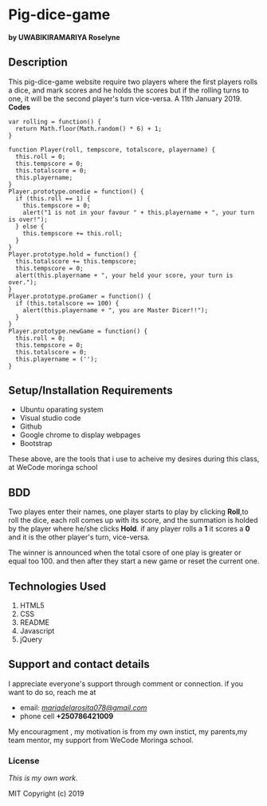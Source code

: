 # Pig-dice-game
#### by **UWABIKIRAMARIYA Roselyne**
## Description
This pig-dice-game website require two players where the first players rolls a dice, and mark scores and he holds the scores but if the rolling turns to one, it will be the second player's turn vice-versa. A 11th January 2019.
**Codes**
```
var rolling = function() {
  return Math.floor(Math.random() * 6) + 1;
}

function Player(roll, tempscore, totalscore, playername) {
  this.roll = 0;
  this.tempscore = 0;
  this.totalscore = 0;
  this.playername;
}
Player.prototype.onedie = function() {
  if (this.roll == 1) {
    this.tempscore = 0;
    alert("1 is not in your favour " + this.playername + ", your turn is over!");
  } else {
    this.tempscore += this.roll;
  }
}
Player.prototype.hold = function() {
  this.totalscore += this.tempscore;
  this.tempscore = 0;
  alert(this.playername + ", your held your score, your turn is over.");
}
Player.prototype.proGamer = function() {
  if (this.totalscore == 100) {
    alert(this.playername + ", you are Master Dicer!!");
  }
}
Player.prototype.newGame = function() {
  this.roll = 0;
  this.tempscore = 0;
  this.totalscore = 0;
  this.playername = ('');
}
```
## Setup/Installation Requirements
* Ubuntu oparating system
* Visual studio code
* Github
* Google chrome to display webpages
* Bootstrap 

These above, are the tools that i use to acheive my desires during this class, at WeCode moringa school
## BDD
Two playes enter their names, one player starts to play by clicking **Roll**,to roll the dice, each roll comes up with its score, and the summation is holded by the player where he/she clicks **Hold**. if any player rolls a **1** it scores a **0** and it is the other player's turn, vice-versa.

The winner is announced when the total csore of one play is greater or equal too 100. and then after they start a new game or reset the current one. 
## Technologies Used
1. HTML5
2. CSS
3. README
4. Javascript
5. jQuery
## Support and contact details
I appreciate everyone's support through comment or connection.
if you want to do so, reach me at 
* email: *mariadelarosita078@gmail.com*
* phone cell **+250786421009**

My encouragment , my motivation is from my own instict, my parents,my team mentor, my support from WeCode Moringa school.
### License
*This is my own work.*

MIT Copyright (c) 2019